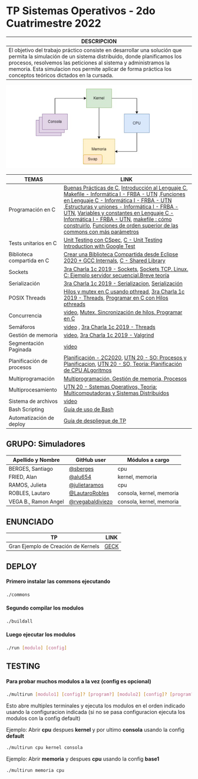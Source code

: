 # TP Sistemas Operativos  - 2do Cuatrimestre 2022

| DESCRIPCION   |
|------------------|
| El objetivo del trabajo práctico consiste en desarrollar una solución que permita la simulación de un sistema distribuido, donde planificamos los procesos, resolvemos las  peticiones al sistema y administramos la memoria. Esta simulacion nos permite aplicar de forma práctica los conceptos teóricos dictados en la cursada. |
 
![Arquitectura del sistema](/shared/arquitecturaDelTP.png) 

|         TEMAS               |          LINK                   |
|------------------------|--------------------|   
| Programación en C  | [Buenas Prácticas de C](https://docs.utnso.com.ar/guias/programacion/buenas-practicas.html#buenas-practicas-de-c), [Introducción al Lenguaje C](https://docs.utnso.com.ar/primeros-pasos/lenguaje-c.html#introduccion-al-lenguaje-c), [Makefile - Informática I - FRBA - UTN](https://www.youtube.com/watch?v=A35l4jXBvEY&ab_channel=InformaticaI-UTN-FRBA) ,[Funciones en Lenguaje C - Informática I - FRBA - UTN](https://www.youtube.com/watch?v=aciC4izEiCo&ab_channel=InformaticaI-UTN-FRBA) ,[Estructuras y uniones - Informática I - FRBA - UTN](https://www.youtube.com/watch?v=Tw8PmTRuU_Q&ab_channel=InformaticaI-UTN-FRBA), [Variables y constantes en Lenguaje C - Informática I - FRBA - UTN](https://www.youtube.com/watch?v=DlG2K674O1E&ab_channel=InformaticaI-UTN-FRBA), [makefile : cómo construirlo](https://www.youtube.com/watch?v=0XlVyZAfQEM&t=1066s&ab_channel=WhileTrueThenDream), [Funciones de orden superior de las commons con más parámetros](https://www.youtube.com/watch?v=1kYyxZXGjp0&list=PL6oA23OrxDZDSe0ziMJ7iE-kPq9PdonPx&index=16&ab_channel=UTNSO) |
| Tests unitarios en C  | [Unit Testing con CSpec](https://docs.utnso.com.ar/guias/herramientas/cspec.html#unit-testing-con-cspec), [C - Unit Testing Introduction with Google Test](https://www.youtube.com/watch?v=BwO07hUzFNQ&ab_channel=KrisJordan) |
| Biblioteca compartida en C | [Crear una Biblioteca Compartida desde Eclipse 2020 + GCC Internals](https://www.youtube.com/watch?v=A6dhc9cCI18&ab_channel=UTNSO), [C - Shared Library](https://www.youtube.com/watch?v=Aw9kXFqWu_I&list=PL6oA23OrxDZDSe0ziMJ7iE-kPq9PdonPx&index=3&ab_channel=UTNSO) |
| Sockets  | [3ra Charla 1c 2019 - Sockets](https://www.youtube.com/watch?v=V0KFn9w62sY&ab_channel=UTNSO), [Sockets TCP. Linux. C: Ejemplo servidor secuencial.Breve teoría](https://www.youtube.com/watch?v=zFHjKCVwS48&t=1s&ab_channel=WhileTrueThenDream) |
| Serialización | [3ra Charla 1c 2019 - Serializacion](https://www.youtube.com/watch?v=GnuurOt8yqE&ab_channel=UTNSO), [Serialización](https://www.youtube.com/watch?v=gXr-zawbhIY&list=PLSwjRgubz0MaiiBb426tJxQoyIikVsNWK&index=7&ab_channel=LaCajadeUTN)|
| POSIX Threads | [Hilos y mutex en C usando pthread](https://www.youtube.com/watch?v=gl8FQU3VEzU&ab_channel=UTNSO),   [3ra Charla 1c 2019 - Threads](https://www.youtube.com/watch?v=G8PD6wauMeY&t=1770s&ab_channel=UTNSO), [Programar en C con Hilos pthreads](https://www.youtube.com/watch?v=NAKrOZCcJ4A&t=208s&ab_channel=WhileTrueThenDream) |
| Concurrencia | [video](), [Mutex. Sincronización de hilos. Programar en C](https://www.youtube.com/watch?v=faZEhIHdJx8&t=12s&ab_channel=WhileTrueThenDream)|
| Semáforos | [video]() , [3ra Charla 1c 2019 - Threads](https://www.youtube.com/watch?v=G8PD6wauMeY&t=1770s&ab_channel=UTNSO)|
| Gestión de memoria | [video](), [3ra Charla 1c 2019 - Valgrind](https://www.youtube.com/watch?v=knRei6OBU4Q&ab_channel=UTNSO) | 
| Segmentación Paginada |  [video]() |
| Planificación de procesos |  [Planificación - 2C2020](https://www.youtube.com/watch?v=SQsC7bwt3_c&ab_channel=UTNSO), [UTN 20 - SO: Procesos y Planificacion](https://www.youtube.com/watch?v=iOZLnOXQxVE&ab_channel=Snoopy4k),  [UTN 20 - SO, Teoria: Planificación de CPU ALgoritmos](https://www.youtube.com/watch?v=4J7hEXekn4M&ab_channel=Snoopy4k) |
| Multiprogramación |  [Multiprogramación, Gestión de memoria, Procesos](https://www.youtube.com/watch?v=oeuGAxxovxs&ab_channel=TelesensesSenses) |
| Multiprocesamiento | [UTN 20 - Sstemas Operativos, Teoria: Multicomputadoras y Sistemas Distribuidos](https://www.youtube.com/watch?v=yaKKhdeQ7FU&ab_channel=Snoopy4k) |
| Sistema de archivos |  [video]() |
| Bash Scripting |  [Guía de uso de Bash](https://docs.utnso.com.ar/guias/consola/bash.html#guia-de-uso-de-bash) |
| Automatización de deploy | [Guía de despliegue de TP](https://docs.utnso.com.ar/guias/herramientas/deploy.html#guia-de-despliegue-de-tp) |

## GRUPO: Simuladores

| Apellido y Nombre | GitHub user | Módulos a cargo |
|-------------------|-------------|-----------------|
| BERGES, Santiago   | [@sberges](https://www.github.com/sberges) | cpu |
| FRIED, Alan  | [@alu654](https://www.github.com/alu654) | kernel, memoria |
| RAMOS, Julieta | [@julietaramos](https://www.github.com/julietaramos) | cpu |
| ROBLES, Lautaro  | [@LautaroRobles](https://www.github.com/LautaroRobles) | consola, kernel, memoria | 
| VEGA B., Ramon Angel  | [@rvegabaldiviezo](https://www.github.com/rvegabaldiviezo) | consola, kernel, memoria | 

## ENUNCIADO 

|       TP             |     LINK          |
|----------------------|-------------------|
| Gran Ejemplo de Creación de Kernels | [GECK](https://docs.google.com/document/d/1xYmkJXRRddM51fQZfxr3CEuhNtFCWe5YU7hhvsUnTtg/edit)|

## DEPLOY
#### Primero instalar las commons ejecutando
```bash
./commons
```
#### Segundo compilar los modulos
```bash
./buildall
```
#### Luego ejecutar los modulos
```bash
./run [modulo] [config]
```
## TESTING
#### Para probar muchos modulos a la vez (config es opcional)
```bash
./multirun [modulo1] [config]? [program?] [modulo2] [config]? [program?]...
```
Esto abre multiples terminales y ejecuta los modulos en el orden indicado usando la configuracion indicada (si no se pasa configuracion ejecuta los modulos con la config default)

Ejemplo: Abrir **cpu** despues **kernel** y por ultimo **consola** usando la config **default**
```bash
./multirun cpu kernel consola
```
Ejemplo: Abrir **memoria** y despues **cpu** usando la config **base1**
```bash
./multirun memoria cpu
```
